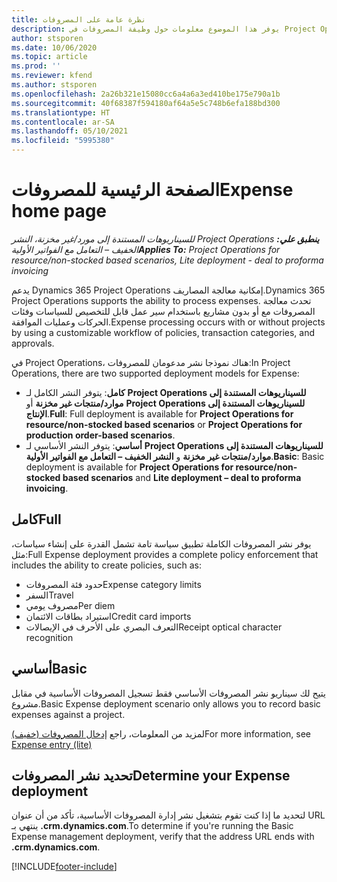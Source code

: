 ```yaml
---
title: نظرة عامة على المصروفات
description: يوفر هذا الموضوع معلومات حول وظيفة المصروفات في Project Operations.
author: stsporen
ms.date: 10/06/2020
ms.topic: article
ms.prod: ''
ms.reviewer: kfend
ms.author: stsporen
ms.openlocfilehash: 2a26b321e15080cc6a4a6a3ed410be175e790a1b
ms.sourcegitcommit: 40f68387f594180af64a5e5c748b6efa188bd300
ms.translationtype: HT
ms.contentlocale: ar-SA
ms.lasthandoff: 05/10/2021
ms.locfileid: "5995380"
---
```

# <a name="expense-home-page"></a><span data-ttu-id="1b15c-103">الصفحة الرئيسية للمصروفات</span><span class="sxs-lookup"><span data-stu-id="1b15c-103">Expense home page</span></span>

<span data-ttu-id="1b15c-104">_**ينطبق علي:** ‏‫Project Operations للسيناريوهات المستندة إلى مورد/غير مخزنة‬، ‏‫النشر الخفيف – التعامل مع الفواتير الأولية‬_</span><span class="sxs-lookup"><span data-stu-id="1b15c-104">_**Applies To:** Project Operations for resource/non-stocked based scenarios, Lite deployment - deal to proforma invoicing_</span></span>


<span data-ttu-id="1b15c-105">يدعم Dynamics 365 Project Operations إمكانية معالجة المصاريف.</span><span class="sxs-lookup"><span data-stu-id="1b15c-105">Dynamics 365 Project Operations supports the ability to process expenses.</span></span> <span data-ttu-id="1b15c-106">تحدث معالجة المصروفات مع أو بدون مشاريع باستخدام سير عمل قابل للتخصيص للسياسات وفئات الحركات وعمليات الموافقة.</span><span class="sxs-lookup"><span data-stu-id="1b15c-106">Expense processing occurs with or without projects by using a customizable workflow of policies, transaction categories, and approvals.</span></span>

<span data-ttu-id="1b15c-107">في Project Operations، هناك نموذجا نشر مدعومان للمصروفات:</span><span class="sxs-lookup"><span data-stu-id="1b15c-107">In Project Operations, there are two supported deployment models for Expense:</span></span> 

- <span data-ttu-id="1b15c-108">**كامل**: يتوفر النشر الكامل لـ **Project Operations للسيناريوهات المستندة إلى موارد/منتجات غير مخزنة‬** أو **Project Operations للسيناريوهات المستندة إلى الإنتاج‬**.</span><span class="sxs-lookup"><span data-stu-id="1b15c-108">**Full**: Full deployment is available for **Project Operations for resource/non-stocked based scenarios** or **Project Operations for production order-based scenarios**.</span></span>
- <span data-ttu-id="1b15c-109">**أساسي**: يتوفر النشر الأساسي لـ **Project Operations للسيناريوهات المستندة إلى موارد/منتجات غير مخزنة** و **النشر الخفيف – التعامل مع الفواتير الأولية**.</span><span class="sxs-lookup"><span data-stu-id="1b15c-109">**Basic**: Basic deployment is available for **Project Operations for resource/non-stocked based scenarios** and **Lite deployment – deal to proforma invoicing**.</span></span>

## <a name="full"></a><span data-ttu-id="1b15c-110">كامل</span><span class="sxs-lookup"><span data-stu-id="1b15c-110">Full</span></span> 
<span data-ttu-id="1b15c-111">يوفر نشر المصروفات الكاملة تطبيق سياسة تامة تشمل القدرة على إنشاء سياسات، مثل:</span><span class="sxs-lookup"><span data-stu-id="1b15c-111">Full Expense deployment provides a complete policy enforcement that includes the ability to create policies, such as:</span></span>

  - <span data-ttu-id="1b15c-112">حدود فئة المصروفات</span><span class="sxs-lookup"><span data-stu-id="1b15c-112">Expense category limits</span></span>
  - <span data-ttu-id="1b15c-113">السفر</span><span class="sxs-lookup"><span data-stu-id="1b15c-113">Travel</span></span>
  - <span data-ttu-id="1b15c-114">مصروف يومي</span><span class="sxs-lookup"><span data-stu-id="1b15c-114">Per diem</span></span>
  - <span data-ttu-id="1b15c-115">استيراد بطاقات الائتمان</span><span class="sxs-lookup"><span data-stu-id="1b15c-115">Credit card imports</span></span>
  - <span data-ttu-id="1b15c-116">التعرف البصري على الأحرف في الإيصالات</span><span class="sxs-lookup"><span data-stu-id="1b15c-116">Receipt optical character recognition</span></span>

## <a name="basic"></a><span data-ttu-id="1b15c-117">أساسي</span><span class="sxs-lookup"><span data-stu-id="1b15c-117">Basic</span></span> 
<span data-ttu-id="1b15c-118">يتيح لك سيناريو نشر المصروفات الأساسي فقط تسجيل المصروفات الأساسية في مقابل مشروع.</span><span class="sxs-lookup"><span data-stu-id="1b15c-118">Basic Expense deployment scenario only allows you to record basic expenses against a project.</span></span> 

<span data-ttu-id="1b15c-119">لمزيد من المعلومات، راجع [إدخال المصروفات (خفيف)](basic-expense.md)</span><span class="sxs-lookup"><span data-stu-id="1b15c-119">For more information, see [Expense entry (lite)](basic-expense.md)</span></span>

## <a name="determine-your-expense-deployment"></a><span data-ttu-id="1b15c-120">تحديد نشر المصروفات</span><span class="sxs-lookup"><span data-stu-id="1b15c-120">Determine your Expense deployment</span></span>
<span data-ttu-id="1b15c-121">لتحديد ما إذا كنت تقوم بتشغيل نشر إدارة المصروفات الأساسية، تأكد من أن عنوان URL ينتهي بـ **.crm.dynamics.com**.</span><span class="sxs-lookup"><span data-stu-id="1b15c-121">To determine if you're running the Basic Expense management deployment, verify that the address URL ends with **.crm.dynamics.com**.</span></span> 


[!INCLUDE[footer-include](../includes/footer-banner.md)]